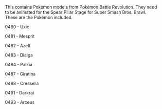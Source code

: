 This contains Pokémon models from Pokémon Battle Revolution. They need to be animated for the Spear Pillar Stage for Super Smash Bros. Brawl. These are the Pokémon included.

0480 - Uxie

0481 - Mesprit

0482 - Azelf

0483 - Dialga

0484 - Palkia

0487 - Giratina

0488 - Cresselia

0491 - Darkrai

0493 - Arceus
